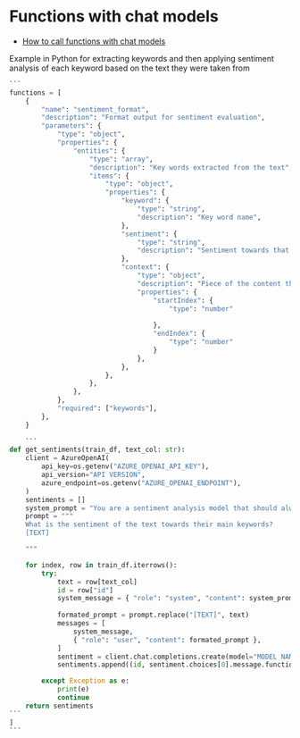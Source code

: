 # Functions with chat models

* [How to call functions with chat models](https://cookbook.openai.com/examples/how\_to\_call\_functions\_with\_chat\_models)

Example in Python for extracting keywords and then applying sentiment analysis of each keyword based on the text they were taken from

````python
```
functions = [
    {
        "name": "sentiment_format",
        "description": "Format output for sentiment evaluation",
        "parameters": {
            "type": "object",
            "properties": {
                "entities": {
                    "type": "array",
                    "description": "Key words extracted from the text",
                    "items": {
                        "type": "object",
                        "properties": {
                            "keyword": {
                                "type": "string",
                                "description": "Key word name",
                            },
                            "sentiment": {
                                "type": "string",
                                "description": "Sentiment towards that key word in the text",
                            },
                            "context": {
                                "type": "object",
                                "description": "Piece of the content that makes this sentiment relevant",
                                "properties": {
                                    "startIndex": { 
                                        "type": "number"
                                
                                    },
                                    "endIndex": {
                                        "type": "number"
                                    }
                                },
                            },
                        },
                    },
                },
            },
            "required": ["keywords"],
        },
    }
    
    ```
def get_sentiments(train_df, text_col: str):
    client = AzureOpenAI(
        api_key=os.getenv("AZURE_OPENAI_API_KEY"),
        api_version="API VERSION",
        azure_endpoint=os.getenv("AZURE_OPENAI_ENDPOINT"),
    )
    sentiments = []
    system_prompt = "You are a sentiment analysis model that should always call a function to format the output. Focus on <FOCUS>"
    prompt = """
    What is the sentiment of the text towards their main keywords?
    [TEXT]

    """

    for index, row in train_df.iterrows():
        try:
            text = row[text_col]
            id = row["id"]
            system_message = { "role": "system", "content": system_prompt }
            
            formated_prompt = prompt.replace("[TEXT]", text)
            messages = [
                system_message,
                { "role": "user", "content": formated_prompt },
            ]
            sentiment = client.chat.completions.create(model="MODEL NAME", messages=messages, functions=functions)
            sentiments.append((id, sentiment.choices[0].message.function_call.arguments))

        except Exception as e:
            print(e)
            continue
    return sentiments
```
]
```
````
